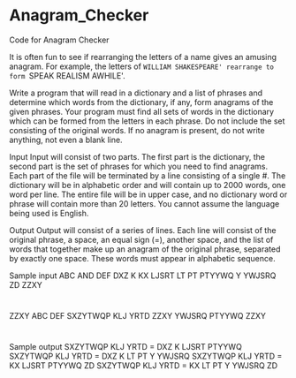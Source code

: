 # Anagram_Checker
Code for Anagram Checker

It is often fun to see if rearranging the letters of a name gives an amusing anagram. For example, the letters of `WILLIAM SHAKESPEARE' rearrange to form `SPEAK REALISM AWHILE'. 

Write a program that will read in a dictionary and a list of phrases and determine which words from the dictionary, if any, form anagrams of the given phrases. Your program must find all sets of words in the dictionary which can be formed from the letters in each phrase. Do not include the set consisting of the original words. If no anagram is present, do not write anything, not even a blank line. 

Input
Input will consist of two parts. The first part is the dictionary, the second part is the set of phrases for which you need to find anagrams. Each part of the file will be terminated by a line consisting of a single #. The dictionary will be in alphabetic order and will contain up to 2000 words, one word per line. The entire file will be in upper case, and no dictionary word or phrase will contain more than 20 letters. You cannot assume the language being used is English. 

Output
Output will consist of a series of lines. Each line will consist of the original phrase, a space, an equal sign (=), another space, and the list of words that together make up an anagram of the original phrase, separated by exactly one space. These words must appear in alphabetic sequence. 

Sample input
ABC
AND
DEF
DXZ
K
KX
LJSRT
LT
PT
PTYYWQ
Y
YWJSRQ
ZD
ZZXY
# 
ZZXY ABC DEF
SXZYTWQP KLJ YRTD
ZZXY YWJSRQ PTYYWQ ZZXY
#

Sample output
SXZYTWQP KLJ YRTD = DXZ K LJSRT PTYYWQ
SXZYTWQP KLJ YRTD = DXZ K LT PT Y YWJSRQ
SXZYTWQP KLJ YRTD = KX LJSRT PTYYWQ ZD
SXZYTWQP KLJ YRTD = KX LT PT Y YWJSRQ ZD
